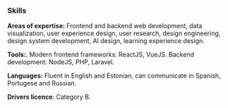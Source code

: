 ### Skills

**Areas of expertise:** Frontend and backend web development, data visualization, user experience design, user research, design engineering, design system development, AI design, learning experience design.

**Tools:**. Modern frontend frameworks: ReactJS, VueJS. Backend development: NodeJS, PHP, Laravel.

**Languages:** Fluent in English and Estonian, can communicate in Spanish, Portugese and Russian.

**Drivers licence**: Category B.